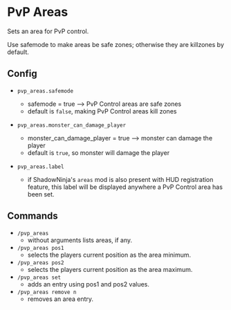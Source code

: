 # PvP Areas

Sets an area for PvP control.

Use safemode to make areas be safe zones; otherwise they are killzones by default.

## Config

* `pvp_areas.safemode`
	* safemode = true --> PvP Control areas are safe zones
	* default is `false`, making PvP Control areas kill zones

* `pvp_areas.monster_can_damage_player`
	* monster_can_damage_player = true --> monster can damage the player 
	* default is `true`, so monster will damage the player

* `pvp_areas.label`
	* if ShadowNinja's `areas` mod is also present with HUD registration feature, this label will be displayed anywhere
		a PvP Control area has been set.

## Commands

* `/pvp_areas`
	* without arguments lists areas, if any.
* `/pvp_areas pos1`
	* selects the players current position as the area minimum.
* `/pvp_areas pos2`
	* selects the players current position as the area maximum.
* `/pvp_areas set`
	* adds an entry using pos1 and pos2 values.
* `/pvp_areas remove n`
	* removes an area entry.

